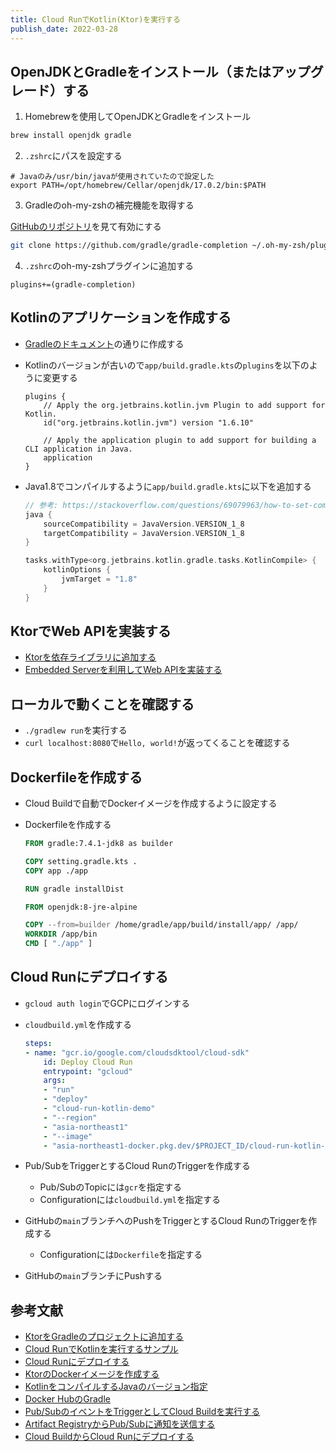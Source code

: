 ```yaml
---
title: Cloud RunでKotlin(Ktor)を実行する
publish_date: 2022-03-28
---
```


## OpenJDKとGradleをインストール（またはアップグレード）する

1. Homebrewを使用してOpenJDKとGradleをインストール

```bash
brew install openjdk gradle
```

2. `.zshrc`にパスを設定する

```
# Javaのみ/usr/bin/javaが使用されていたので設定した
export PATH=/opt/homebrew/Cellar/openjdk/17.0.2/bin:$PATH
```

3. Gradleのoh-my-zshの補完機能を取得する

[GitHubのリポジトリ](https://github.com/gradle/gradle-completion)を見て有効にする

```bash
git clone https://github.com/gradle/gradle-completion ~/.oh-my-zsh/plugins/gradle-completion
```

4. `.zshrc`のoh-my-zshプラグインに追加する

```
plugins+=(gradle-completion)
```

## Kotlinのアプリケーションを作成する

- [Gradleのドキュメント](https://docs.gradle.org/current/samples/sample_building_kotlin_applications.html)の通りに作成する
- Kotlinのバージョンが古いので`app/build.gradle.kts`の`plugins`を以下のように変更する

  ```kotlin{3}
  plugins {
      // Apply the org.jetbrains.kotlin.jvm Plugin to add support for Kotlin.
      id("org.jetbrains.kotlin.jvm") version "1.6.10"

      // Apply the application plugin to add support for building a CLI application in Java.
      application
  }
  ```
- Java1.8でコンパイルするように`app/build.gradle.kts`に以下を追加する

  ```kotlin
  // 参考: https://stackoverflow.com/questions/69079963/how-to-set-compilejava-task-11-and-compilekotlin-task-1-8-jvm-target-com
  java {
      sourceCompatibility = JavaVersion.VERSION_1_8
      targetCompatibility = JavaVersion.VERSION_1_8
  }

  tasks.withType<org.jetbrains.kotlin.gradle.tasks.KotlinCompile> {
      kotlinOptions {
          jvmTarget = "1.8"
      }
  }
  ```

## KtorでWeb APIを実装する

- [Ktorを依存ライブラリに追加する](https://ktor.io/docs/gradle.html#add-ktor-dependencies)
- [Embedded Serverを利用してWeb APIを実装する](https://ktor.io/docs/gradle.html#create-embedded-server)

## ローカルで動くことを確認する

- `./gradlew run`を実行する
- `curl localhost:8080`で`Hello, world!`が返ってくることを確認する

## Dockerfileを作成する

- Cloud Buildで自動でDockerイメージを作成するように設定する
- Dockerfileを作成する

  ```dockerfile
  FROM gradle:7.4.1-jdk8 as builder

  COPY setting.gradle.kts .
  COPY app ./app

  RUN gradle installDist

  FROM openjdk:8-jre-alpine

  COPY --from=builder /home/gradle/app/build/install/app/ /app/
  WORKDIR /app/bin
  CMD [ "./app" ]
  ```

## Cloud Runにデプロイする

- `gcloud auth login`でGCPにログインする
- `cloudbuild.yml`を作成する

  ```yml
  steps:
  - name: "gcr.io/google.com/cloudsdktool/cloud-sdk"
      id: Deploy Cloud Run
      entrypoint: "gcloud"
      args:
      - "run"
      - "deploy"
      - "cloud-run-kotlin-demo"
      - "--region"
      - "asia-northeast1"
      - "--image"
      - "asia-northeast1-docker.pkg.dev/$PROJECT_ID/cloud-run-kotlin-demo/ktor:$SHORT_SHA"
  ```

- Pub/SubをTriggerとするCloud RunのTriggerを作成する
  - Pub/SubのTopicには`gcr`を指定する
  - Configurationには`cloudbuild.yml`を指定する
- GitHubの`main`ブランチへのPushをTriggerとするCloud RunのTriggerを作成する
  - Configurationには`Dockerfile`を指定する
- GitHubの`main`ブランチにPushする

## 参考文献

- [KtorをGradleのプロジェクトに追加する](https://ktor.io/docs/gradle.html)
- [Cloud RunでKotlinを実行するサンプル](https://github.com/knative/docs/tree/9b91636145c789cbeb389829a9ac734d6bd2bc83/docs/serving/samples/hello-world/helloworld-kotlin)
- [Cloud Runにデプロイする](https://cloud.google.com/run/docs/deploying)
- [KtorのDockerイメージを作成する](https://ktor.io/docs/docker.html#prepare-docker-image)
- [KotlinをコンパイルするJavaのバージョン指定](https://stackoverflow.com/questions/69079963/how-to-set-compilejava-task-11-and-compilekotlin-task-1-8-jvm-target-com)
- [Docker HubのGradle](https://hub.docker.com/_/gradle/)
- [Pub/SubのイベントをTriggerとしてCloud Buildを実行する](https://cloud.google.com/build/docs/automating-builds/create-pubsub-triggers#ar_build_trigger)
- [Artifact RegistryからPub/Subに通知を送信する](https://cloud.google.com/artifact-registry/docs/configure-notifications)
- [Cloud BuildからCloud Runにデプロイする](https://cloud.google.com/build/docs/deploying-builds/deploy-cloud-run)
